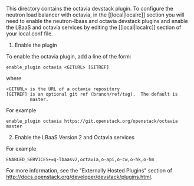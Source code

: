This directory contains the octavia devstack plugin.  To
configure the neutron load balancer with octavia, in the [[local|localrc]] section
you will need to enable the neutron-lbaas and octavia devstack plugins and enable
the LBaaS and octavia services by editing the [[local|localrc]] section of your
local.conf file.

1) Enable the plugin

To enable the octavia plugin, add a line of the form:

    enable_plugin octavia <GITURL> [GITREF]

where

    <GITURL> is the URL of a octavia repository
    [GITREF] is an optional git ref (branch/ref/tag).  The default is
             master.

For example

    enable_plugin octavia https://git.openstack.org/openstack/octavia master

2) Enable the LBaaS Version 2 and Octavia services

For example

    ENABLED_SERVICES+=q-lbaasv2,octavia,o-api,o-cw,o-hk,o-hm

For more information, see the "Externally Hosted Plugins" section of
http://docs.openstack.org/developer/devstack/plugins.html.
